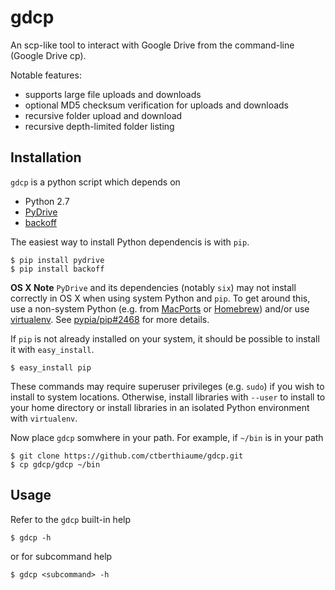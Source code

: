 # gdcp
An scp-like tool to interact with Google Drive from the command-line (Google Drive cp).

Notable features:

* supports large file uploads and downloads
* optional MD5 checksum verification for uploads and downloads
* recursive folder upload and download
* recursive depth-limited folder listing

## Installation
`gdcp` is a python script which depends on

* Python 2.7
* [PyDrive](https://pypi.python.org/pypi/PyDrive)
* [backoff](https://pypi.python.org/pypi/backoff)

The easiest way to install Python dependencis is with `pip`.

    $ pip install pydrive
    $ pip install backoff

**OS X Note** `PyDrive` and its dependencies (notably `six`) may not install correctly in OS X when using system Python and `pip`. To get around this, use a non-system Python (e.g. from [MacPorts](https://www.macports.org/) or [Homebrew](http://brew.sh/)) and/or use [virtualenv](https://virtualenv.pypa.io/en/latest/). See [pypia/pip#2468](https://github.com/pypa/pip/issues/2468) for more details.

If `pip` is not already installed on your system, it should be possible to install it with `easy_install`.

    $ easy_install pip

These commands may require superuser privileges (e.g. `sudo`) if you wish to install to system locations. Otherwise, install libraries with `--user` to install to your home directory or install libraries in an isolated Python environment with `virtualenv`.

Now place `gdcp` somwhere in your path.  For example, if `~/bin` is in your path

    $ git clone https://github.com/ctberthiaume/gdcp.git
    $ cp gdcp/gdcp ~/bin

## Usage
Refer to the `gdcp` built-in help

    $ gdcp -h

or for subcommand help

    $ gdcp <subcommand> -h
